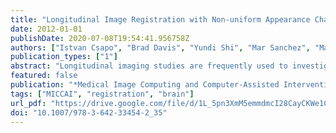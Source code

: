 ```yaml
---
title: "Longitudinal Image Registration with Non-uniform Appearance Change"
date: 2012-01-01
publishDate: 2020-07-08T19:54:41.956758Z
authors: ["Istvan Csapo", "Brad Davis", "Yundi Shi", "Mar Sanchez", "Martin Styner", "Marc Niethammer"]
publication_types: ["1"]
abstract: "Longitudinal imaging studies are frequently used to investigate temporal changes in brain morphology. Image intensity may also change over time, for example when studying brain maturation. However, such intensity changes are not accounted for in image similarity measures for standard image registration methods. Hence, (i) local similarity measures, (ii) methods estimating intensity transformations between images, and (iii) metamorphosis approaches have been developed to either achieve robustness with respect to intensity changes or to simultaneously capture spatial and intensity changes. For these methods, longitudinal intensity changes are not explicitly modeled and images are treated as independent static samples. Here, we propose a model-based image similarity measure for longitudinal image registration in the presence of spatially non-uniform intensity change."
featured: false
publication: "*Medical Image Computing and Computer-Assisted Intervention - MICCAI 2012 - 15th International Conference, Nice, France, October 1-5, 2012, Proceedings, Part III*"
tags: ["MICCAI", "registration", "brain"]
url_pdf: "https://drive.google.com/file/d/1L_5pn3XmM5emmdmcI28CayCKWe1CPiqk"
doi: "10.1007/978-3-642-33454-2_35"
---
```


